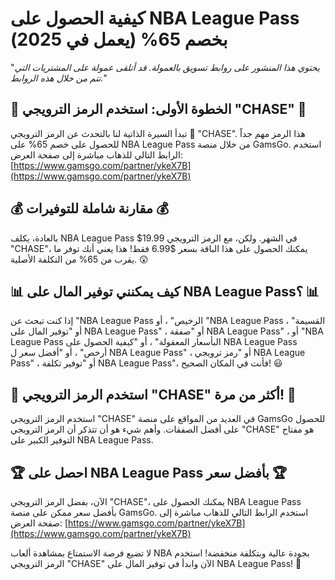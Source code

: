 # كيفية الحصول على NBA League Pass بخصم 65% (يعمل في 2025)

"*يحتوي هذا المنشور على روابط تسويق بالعمولة. قد أتلقى عمولة على المشتريات التي تتم من خلال هذه الروابط.*"

## 🏀 الخطوة الأولى: استخدم الرمز الترويجي "CHASE" 🏀

تبدأ السيرة الذاتية لنا بالتحدث عن الرمز الترويجي 🎁 "CHASE". هذا الرمز مهم جداً للحصول على خصم 65% على NBA League Pass من خلال منصة GamsGo. استخدم الرابط التالي للذهاب مباشرة إلى صفحة العرض: [https://www.gamsgo.com/partner/ykeX7B](https://www.gamsgo.com/partner/ykeX7B)

## 💰 مقارنة شاملة للتوفيرات 💰

بالعادة، يكلف NBA League Pass $19.99 في الشهر. ولكن، مع الرمز الترويجي "CHASE"، يمكنك الحصول على هذا الباقة بسعر $6.99 فقط! هذا يعني أنك توفر ما يقرب من 65% من التكلفة الأصلية. 😲

## 📊 كيف يمكنني توفير المال على NBA League Pass؟ 📊

إذا كنت تبحث عن "NBA League Pass الرخيص" ، أو "NBA League Pass القسيمة" ، أو "توفير المال على NBA League Pass" ، أو "صفقة NBA League Pass" ، أو "NBA League Pass البأسعار المعقولة" ، أو "كيفية الحصول على NBA League Pass أرخص" ، أو "أفضل سعر ل NBA League Pass" ، أو "رمز ترويجي NBA League Pass" ، أو "توفير تكلفة NBA League Pass"، فأنت في المكان الصحيح! 😃

## 🎯 استخدم الرمز الترويجي "CHASE" أكثر من مرة! 🎯

استخدم الرمز الترويجي "CHASE" في العديد من المواقع على منصة GamsGo للحصول على أفضل الصفقات. وأهم شيء هو أن تتذكر أن الرمز الترويجي "CHASE" هو مفتاح التوفير الكبير على NBA League Pass.

## 🏆 احصل على NBA League Pass بأفضل سعر 🏆

الآن، بفضل الرمز الترويجي "CHASE"، يمكنك الحصول على NBA League Pass بأفضل سعر ممكن على منصة GamsGo. استخدم الرابط التالي للذهاب مباشرة إلى صفحة العرض: [https://www.gamsgo.com/partner/ykeX7B](https://www.gamsgo.com/partner/ykeX7B)

لا تضيع فرصة الاستمتاع بمشاهدة ألعاب NBA بجودة عالية وبتكلفة منخفضة! استخدم الرمز الترويجي "CHASE" الآن وابدأ في توفير المال على NBA League Pass! 🎉